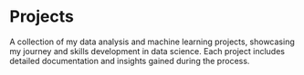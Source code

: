 # Projects
A collection of my data analysis and machine learning projects, showcasing my journey and skills development in data science. Each project includes detailed documentation and insights gained during the process.

